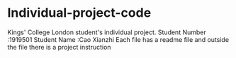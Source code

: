 # Individual-project-code
Kings' College London student's individual project.
Student Number :1919501
Student Name :Cao Xianzhi
Each file has a readme file and outside the file there is a project instruction
